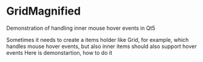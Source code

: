 # GridMagnified
Demonstration of handling inner mouse hover events in Qt5

Sometimes it needs to create a items holder like Grid, for example, which handles mouse hover events, but also inner items should also support hover events
Here is demonstartion, how to do it
